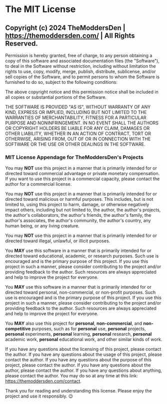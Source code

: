 # The MIT License

## Copyright (c) 2024 TheModdersDen | <https://themoddersden.com/> | All Rights Reserved.

Permission is hereby granted, free of charge, to any person obtaining a copy
of this software and associated documentation files (the "Software"), to deal
in the Software without restriction, including without limitation the rights
to use, copy, modify, merge, publish, distribute, sublicense, and/or sell
copies of the Software, and to permit persons to whom the Software is
furnished to do so, subject to the following conditions:

The above copyright notice and this permission notice shall be included in all
copies or substantial portions of the Software.

THE SOFTWARE IS PROVIDED "AS IS", WITHOUT WARRANTY OF ANY KIND, EXPRESS OR
IMPLIED, INCLUDING BUT NOT LIMITED TO THE WARRANTIES OF MERCHANTABILITY,
FITNESS FOR A PARTICULAR PURPOSE AND NONINFRINGEMENT. IN NO EVENT SHALL THE
AUTHORS OR COPYRIGHT HOLDERS BE LIABLE FOR ANY CLAIM, DAMAGES OR OTHER
LIABILITY, WHETHER IN AN ACTION OF CONTRACT, TORT OR OTHERWISE, ARISING FROM,
OUT OF OR IN CONNECTION WITH THE SOFTWARE OR THE USE OR OTHER DEALINGS IN THE
SOFTWARE.

### MIT License Appendage for TheModdersDen's Projects

You may **NOT** use this project in a manner that is primarily intended for or directed toward commercial advantage or private monetary compensation.
If you want to use this project in a commercial capacity, please contact the author for a commercial license.

You may **NOT** use this project in a manner that is primarily intended for or directed toward malicious or harmful purposes.
This includes, but is not limited to, using this project to harm, damage, or otherwise negatively impact others, including but not limited to, the author, the author's projects, the author's collaborators, the author's friends, the author's family, the author's associates, the author's community, the author's country, any human being, or any living creature.

You may **NOT** use this project in a manner that is primarily intended for or directed toward illegal, unlawful, or illicit purposes.

You **MAY** use this software in a manner that is primarily intended for or directed toward educational, academic, or research purposes. Such use is encouraged and is the primary purpose of this project. If you use this project in such a manner, please consider contributing to the project and/or providing feedback to the author. Such resources are always appreciated and help to improve the project for everyone.

You **MAY** use this software in a manner that is primarily intended for or directed toward personal, non-commercial, or non-profit purposes. Such use is encouraged and is the primary purpose of this project. If you use this project in such a manner, please consider contributing to the project and/or providing feedback to the author. Such resources are always appreciated and help to improve the project for everyone.

You **MAY** also use this project for **personal**, **non-commercial**, and **non-competitive** purposes, such as for **personal** use, **personal** projects, **personal** experiments, **personal** learning, **personal** research, **personal** academic work, **personal** educational work, and other similar kinds of work.

If you have any questions about the licensing of this project, please contact the author. If you have any questions about the usage of this project, please contact the author. If you have any questions about the purpose of this project, please contact the author. If you have any questions about the author, please contact the author. If you have any questions about anything, please contact the author. You may do so at any time at this link: <https://themoddersden.com/contact>.

Thank you for reading and understanding this license. Please enjoy the project and use it responsibly. :wink:
